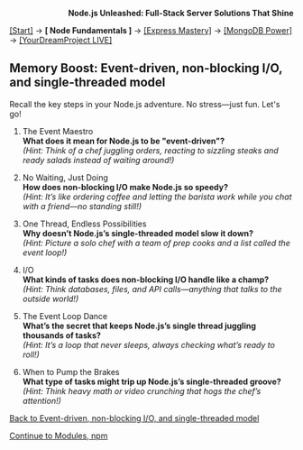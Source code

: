 **<p align="right">Node.js Unleashed: Full-Stack Server Solutions That Shine</p>**

[[Start]](../Introduction.md) → **[ Node Fundamentals ]** → [[Express Mastery]](#express) → [[MongoDB Power]](#mongodb) → [[YourDreamProject LIVE]](#project)

## Memory Boost: Event-driven, non-blocking I/O, and single-threaded model

Recall the key steps in your Node.js adventure. No stress—just fun. Let's go!

1. The Event Maestro<br />
   **What does it mean for Node.js to be "event-driven"?**<br />
   *(Hint: Think of a chef juggling orders, reacting to sizzling steaks and ready salads instead of waiting around!)*
   
2. No Waiting, Just Doing<br />
   **How does non-blocking I/O make Node.js so speedy?**<br />
   *(Hint: It’s like ordering coffee and letting the barista work while you chat with a friend—no standing still!)*
   
3. One Thread, Endless Possibilities<br />
   **Why doesn’t Node.js’s single-threaded model slow it down?**<br />
   *(Hint: Picture a solo chef with a team of prep cooks and a list called the event loop!)*
   
4. I/O<br />
   **What kinds of tasks does non-blocking I/O handle like a champ?**<br />
   *(Hint: Think databases, files, and API calls—anything that talks to the outside world!)*
   
5. The Event Loop Dance<br />
   **What’s the secret that keeps Node.js’s single thread juggling thousands of tasks?**<br />
   *(Hint: It’s a loop that never sleeps, always checking what’s ready to roll!)*
   
6. When to Pump the Brakes<br />
   **What type of tasks might trip up Node.js’s single-threaded groove?**<br />
   *(Hint: Think heavy math or video crunching that hogs the chef’s attention!)*
    
[Back to Event-driven, non-blocking I/O, and single-threaded model](1-2.md)

[Continue to Modules, npm](1-3.md)
